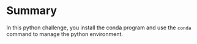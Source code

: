 # Summary

In this python challenge, you install the conda program and use the `conda` command to manage the python environment.
